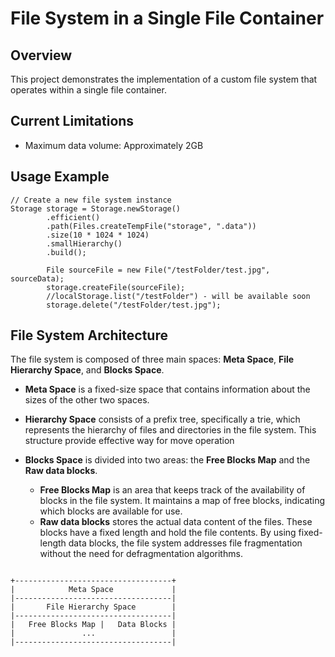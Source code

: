 # File System in a Single File Container

## Overview
This project demonstrates the implementation of a custom file system that operates within a single file container.

## Current Limitations
- Maximum data volume: Approximately 2GB

## Usage Example
```
// Create a new file system instance
Storage storage = Storage.newStorage()
        .efficient()
        .path(Files.createTempFile("storage", ".data"))
        .size(10 * 1024 * 1024)
        .smallHierarchy()
        .build();

        File sourceFile = new File("/testFolder/test.jpg", sourceData);
        storage.createFile(sourceFile);
        //localStorage.list("/testFolder") - will be available soon
        storage.delete("/testFolder/test.jpg");

```

## File System Architecture

The file system is composed of three main spaces: **Meta Space**, **File Hierarchy Space**, and **Blocks Space**.


- **Meta Space** is a fixed-size space that contains information about the sizes of the other two spaces.

- **Hierarchy Space** consists of a prefix tree, specifically a trie, which represents the hierarchy of files and directories in the file system. This structure provide effective way for move operation

- **Blocks Space** is divided into two areas: the **Free Blocks Map** and the **Raw data blocks**.
    -  **Free Blocks Map** is an area that keeps track of the availability of blocks in the file system. It maintains a map of free blocks, indicating which blocks are available for use.
    -  **Raw data blocks** stores the actual data content of the files. These blocks have a fixed length and hold the file contents.
    By using fixed-length data blocks, the file system addresses file fragmentation without the need for defragmentation algorithms.

```

+-----------------------------------+
|            Meta Space             |
|-----------------------------------|
|       File Hierarchy Space        |
|-----------------------------------|
|   Free Blocks Map |   Data Blocks |
|               ...                 |
|-----------------------------------|
```
